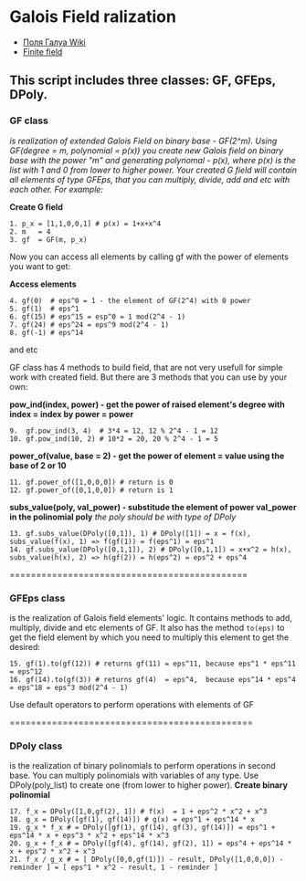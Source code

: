 # Galois Field ralization
+ [Поля Галуа Wiki](https://ru.wikipedia.org/wiki/%D0%9A%D0%BE%D0%BD%D0%B5%D1%87%D0%BD%D0%BE%D0%B5_%D0%BF%D0%BE%D0%BB%D0%B5)
+ [Finite field](https://en.wikipedia.org/wiki/Finite_field)

This script includes three classes: **GF, GFEps, DPoly.**
---
### GF class 
*is realization of extended Galois Field on binary base - GF(2^m). Using GF(degree = m, polynomial = p(x)) you create new Galois field on binary base with the power "m" and generating polynomal - p(x), where p(x) is the list with 1 and 0 from lower to higher power. Your created G field will contain all elements of type GFEps, that you can multiply, divide, add and etc with each other. For example:*

**Create G field**
```
1. p_x = [1,1,0,0,1] # p(x) = 1+x+x^4
2. m   = 4
3. gf  = GF(m, p_x)
```

Now you can access all elements by calling gf with the power of elements you want to get:

**Access elements**
```
4. gf(0)  # eps^0 = 1 - the element of GF(2^4) with 0 power
5. gf(1)  # eps^1
6. gf(15) # eps^15 = esp^0 = 1 mod(2^4 - 1)
7. gf(24) # eps^24 = eps^9 mod(2^4 - 1)
8. gf(-1) # eps^14
```
and etc

GF class has 4 methods to build field, that are not very usefull for simple work with created field. But there are 3 methods that you can use by your own:

**pow_ind(index, power) - get the power of raised element's degree with index = index by power = power**
```
9.  gf.pow_ind(3, 4)  # 3*4 = 12, 12 % 2^4 - 1 = 12
10. gf.pow_ind(10, 2) # 10*2 = 20, 20 % 2^4 - 1 = 5
```

**power_of(value, base = 2) - get the power of element = value using the base of 2 or 10**
```
11. gf.power_of([1,0,0,0]) # return is 0
12. gf.power_of([0,1,0,0]) # return is 1
```

**subs_value(poly, val_power) - substitude the element of power val_power in the polinomial poly** 
*the poly should be with type of DPoly*
```
13. gf.subs_value(DPoly([0,1]), 1) # DPoly([1]) = x = f(x), subs_value(f(x), 1) => f(gf(1)) = f(eps^1) = eps^1
14. gf.subs_value(DPoly([0,1,1]), 2) # DPoly([0,1,1]) = x+x^2 = h(x), subs_value(h(x), 2) => h(gf(2)) = h(eps^2) = eps^2 + eps^4
```
=============================================
### GFEps class
is the realization of Galois field elements' logic. It contains methods to add, multiply, divide and etc elements of GF. It also has the method `to(eps)` to get the field element by which you need to multiply this element to get the desired:
```
15. gf(1).to(gf(12)) # returns gf(11) = eps^11, because eps^1 * eps^11 = eps^12
16. gf(14).to(gf(3)) # returns gf(4)  = eps^4,  because eps^14 * eps^4 = eps^18 = eps^3 mod(2^4 - 1)
```
Use default operators to perform operations with elements of GF

==============================================
### DPoly class
is the realization of binary polinomials to perform operations in second base. You can multiply polinomials with variables of any type.
Use DPoly(poly_list) to create one (from lower to higher power). 
**Create binary polinomial**
```
17. f_x = DPoly([1,0,gf(2), 1]) # f(x)  = 1 + eps^2 * x^2 + x^3
18. g_x = DPoly([gf(1), gf(14)]) # g(x) = eps^1 + eps^14 * x
19. g_x * f_x # = DPoly([gf(1), gf(14), gf(3), gf(14)]) = eps^1 + eps^14 * x + eps^3 * x^2 + eps^14 * x^3
20. g_x + f_x # = DPoly([gf(4), gf(14), gf(2), 1]) = eps^4 + eps^14 * x + eps^2 * x^2 + x^3
21. f_x / g_x # = [ DPoly([0,0,gf(1)]) - result, DPoly([1,0,0,0]) - reminder ] = [ eps^1 * x^2 - result, 1 - reminder ]
```
